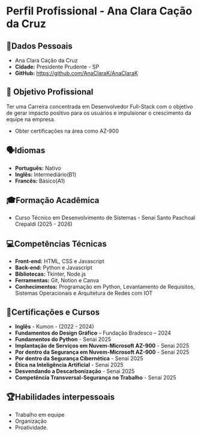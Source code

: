 # Perfil Profissional - Ana Clara Cação da Cruz
## 👤Dados Pessoais
- Ana Clara Cação da Cruz 
- **Cidade:** Presidente Prudente  - SP
- **GitHub:** https://github.com/AnaClaraK/AnaClaraK 
## 🎯 Objetivo Profissional
Ter uma Carreira concentrada em Desenvolvedor Full-Stack com o objetivo de gerar impacto positivo para os usuários e impulsionar o crescimento da equipe na empresa.
- Obter certificações na área como AZ-900

## 🗣️Idiomas
- **Português:** Nativo
- **Inglês:** Intermediário(B1)
- **Francês:** Básico(A1)

## 🎓Formação Acadêmica
- Curso Técnico em Desenvolvimento de Sistemas - Senai Santo Paschoal Crepaldi (2025 - 2026)
## 💻Competências Técnicas
- **Front-end:** HTML, CSS e Javascript
- **Back-end:** Python e Javascript
- **Bibliotecas:** Tkinter, Node.js
- **Ferramentas:** Git, Notion e Canva
- **Conhecimentos:** Programação em Python, Levantamento de Requisitos, Sistemas Operacionais e Arquitetura de Redes com IOT

## 📜Certificações e Cursos 
- **Inglês** - Kumon - (2022 - 2024)
- **Fundamentos do Design Gráfico** – Fundação Bradesco – 2024 
- **Fundamentos do Python** - Senai 2025
- **Implantação de Serviços em Nuvem-Microsoft AZ-900** - Senai 2025
- **Por dentro da Segurança em  Nuvem-Microsoft AZ-900** - Senai 2025
- **Por dentro da Segurança Cibernética** - Senai 2025
- **Ética na Inteligência Artificial** - Senai 2025
- **Desvendando a Descarbonização** - Senai 2025
- **Competência Transversal-Segurança no Trabalho** - Senai 2025

## 🏆Habilidades interpessoais 
- Trabalho em equipe
- Organização
- Proatividade. 

 